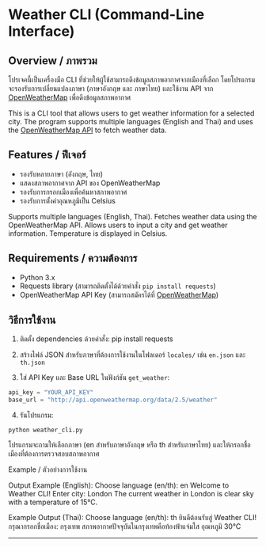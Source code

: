 # Weather CLI (Command-Line Interface)

## Overview / ภาพรวม
โปรเจคนี้เป็นเครื่องมือ CLI ที่ช่วยให้ผู้ใช้สามารถดึงข้อมูลสภาพอากาศจากเมืองที่เลือก โดยโปรแกรมจะรองรับการเปลี่ยนแปลงภาษา (ภาษาอังกฤษ และ ภาษาไทย) และใช้งาน API จาก [OpenWeatherMap](https://openweathermap.org/) เพื่อดึงข้อมูลสภาพอากาศ

This is a CLI tool that allows users to get weather information for a selected city. The program supports multiple languages (English and Thai) and uses the [OpenWeatherMap API](https://openweathermap.org/) to fetch weather data.

## Features / ฟีเจอร์
- รองรับหลายภาษา (อังกฤษ, ไทย)
- แสดงสภาพอากาศจาก API ของ OpenWeatherMap
- รองรับการกรอกเมืองเพื่อค้นหาสภาพอากาศ
- รองรับการตั้งค่าอุณหภูมิเป็น Celsius

Supports multiple languages (English, Thai).
Fetches weather data using the OpenWeatherMap API.
Allows users to input a city and get weather information.
Temperature is displayed in Celsius.

## Requirements / ความต้องการ
- Python 3.x
- Requests library (สามารถติดตั้งได้ด้วยคำสั่ง `pip install requests`)
- OpenWeatherMap API Key (สามารถสมัครได้ที่ [OpenWeatherMap](https://openweathermap.org/))

## วิธีการใช้งาน

1. ติดตั้ง dependencies ด้วยคำสั่ง:
pip install requests

2. สร้างไฟล์ JSON สำหรับภาษาที่ต้องการใช้งานในโฟลเดอร์ `locales/` เช่น `en.json` และ `th.json`

3. ใส่ API Key และ Base URL ในฟังก์ชัน `get_weather`:
```python
api_key = "YOUR_API_KEY"
base_url = "http://api.openweathermap.org/data/2.5/weather" 
```
4. รันโปรแกรม:
```
python weather_cli.py
```
โปรแกรมจะถามให้เลือกภาษา (en สำหรับภาษาอังกฤษ หรือ th สำหรับภาษาไทย) และให้กรอกชื่อเมืองที่ต้องการตรวจสอบสภาพอากาศ

Example / ตัวอย่างการใช้งาน

Output Example (English):
Choose language (en/th): en
Welcome to Weather CLI!
Enter city: London
The current weather in London is clear sky with a temperature of 15°C.

Example Output (Thai):
Choose language (en/th): th
ยินดีต้อนรับสู่ Weather CLI!
กรุณากรอกชื่อเมือง: กรุงเทพ
สภาพอากาศปัจจุบันในกรุงเทพคือท้องฟ้าแจ่มใส อุณหภูมิ 30°C




---

